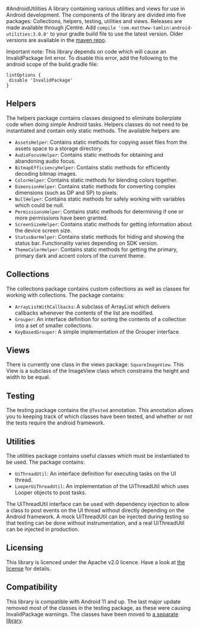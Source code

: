 #AndroidUtilities
A library containing various utilities and views for use in Android development. The components of the library are divided into five packages: Collections, helpers, testing, utilities and views. Releases are made available through jCentre. Add `compile 'com.matthew-tamlin:android-utilities:3.0.0'` to your gradle build file to use the latest version. Older versions are available in the [maven repo](https://bintray.com/matthewtamlin/maven/AndroidUtilities/view).

Important note: This library depends on code which will cause an InvalidPackage lint error. To disable this error, add the following to the android scope of the build.gradle file:

```
lintOptions {
 disable 'InvalidPackage'
}
 ```
 
## Helpers
The helpers package contains classes designed to eliminate boilerplate code when doing simple Android tasks. Helpers classes do not need to be instantiated and contain only static methods. The available helpers are:
- `AssetsHelper`: Contains static methods for copying asset files from the assets space to a storage directory.
- `AudioFocusHelper`: Contains static methods for obtaining and abandoning audio focus.
- `BitmapEfficiencyHelper`: Contains static methods for efficiently decoding bitmap images.
- `ColorHelper`: Contains static methods for blending colors together.
- `DimensionHelper`: Contains static methods for converting complex dimensions (such as DP and SP) to pixels.
- `NullHelper`: Contains static methods for safely working with variables which could be null.
- `PermissionsHelper`: Contains static methods for determining if one or more permissions have been granted. 
- `ScreenSizeHelper`: Contains static methods for getting information about the device screen size.
- `StatusBarHelper`: Contains static methods for hiding and showing the status bar. Functionality varies depending on SDK version.
- `ThemeColorHelper`: Contains static methods for getting the primary, primary dark and accent colors of the current theme.

## Collections
The collections package contains custom collections as well as classes for working with collections. The package contains:
 - `ArrayListWithCallbacks`: A subclass of ArrayList which delivers callbacks whenever the contents of the list are modified.
 - `Grouper`: An interface definition for sorting the contents of a collection into a set of smaller collections.
 - `KeyBasedGrouper`: A simple implementation of the Grouper interface.
 
## Views
There is currently one class in the views package: `SquareImageView`. This View is a subclass of the ImageView class which constrains the height and width to be equal.

## Testing
The testing package contains the `@Tested` annotation. This annotation allows you to keeping track of which classes have been tested, and whether or not the tests require the android framework.

## Utilities
The utilities package contains useful classes which must be instantiated to be used. The package contains:
- `UiThreadUtil`: An interface definition for executing tasks on the UI thread.
- `LooperUiThreadUtil`: An implementation of the UiThreadUtil which uses Looper objects to post tasks.

The UiThreadUtil interface can be used with dependency injection to allow a class to post events on the UI thread without directly depending on the Android framework. A mock UiThreadUtil can be injected during testing so that testing can be done without instrumentation, and a real UiThreadUtil can be injected in production.

## Licensing
This library is licenced under the Apache v2.0 licence. Have a look at [the license](LICENSE) for details.

## Compatibility
This library is compatible with Android 11 and up. The last major update removed most of the classes in the testing package, as these were causing InvalidPackage warnings. The classes have been moved to [a separate library](https://github.com/MatthewTamlin/AndroidTestingTools).
